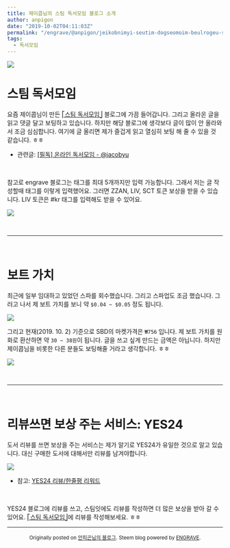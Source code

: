 ```yaml
---
title: 제이콥님의 스팀 독서모임 블로그 소개
author: anpigon
date: "2019-10-02T04:11:03Z"
permalink: "/engrave/@anpigon/jeikobnimyi-seutim-dogseomoim-beulrogeu-sogae"
tags:
  - 독서모임
---
```


![](https://steemitimages.com/300x0/https://steemitimages.com/p/qjrE4yyfw5pGJc5U7EeHPH81qWgWQsG6yFja3hKESAJbihFxC924izpxHRb46QXZJfa1MiHYguAqBGZko239adX3jAeAnaN15aD7iDBzqczqW1MMdB5YiheE?format=match&mode=fit)

# 스팀 독서모임
요즘 제이콥님이 만든 [⎡스팀 독서모임⎦](https://book.dblog.org) 블로그에 가끔 들어갑니다. 그리고 올라온 글을 읽고 댓글 달고 보팅하고 있습니다. 하지만 해당 블로그에 생각보다 글이 많이 안 올라와서 조금 심심합니다. 여기에 글 올리면 제가 즐겁게 읽고 열심히 보팅 해 줄 수 있을 것 같습니다. ㅎㅎ

* 관련글: [\[필독\] 온라인 독서모임 - @jacobyu](https://www.steemcoinpan.com/sct/@jacobyu/notice-1)

<br>

참고로 engrave 블로그는 태그를 최대 5개까지만 입력 가능합니다. 그래서 저는 글 작성할때 태그를 이렇게 입력했어요. 그러면 ZZAN, LIV, SCT 토큰 보상을 받을 수 있습니다. LIV 토큰은 #kr 태그를 입력해도 받을 수 있어요.

![](https://i.imgur.com/RMGcmFE.png)

<br>

***

<br>

# 보트 가치

최근에 일부 임대하고 있었던 스파를 회수했습니다. 그리고 스파업도 조금 했습니다. 그러고 나서 제 보트 가치를 보니 약 `$0.04 ~ $0.05` 정도 됩니다.

![](https://i.imgur.com/F2xR7gD.png)

그리고 현재(2019. 10. 2) 기준으로 SBD의 마켓가격은 `₩756` 입니다. 제 보트 가치를 원화로 환산하면 약 `30 ~ 38원`이 됩니다. 글을 쓰고 싶게 만드는 금액은 아닙니다. 하지만 제이콥님을 비롯한 다른 분들도 보팅해줄 거라고 생각합니다. ㅎㅎ

![](https://i.imgur.com/5AZkUT9.png)

<br>

***

<br>

# 리뷰쓰면 보상 주는 서비스: YES24

도서 리뷰를 쓰면 보상을 주는 서비스는 제가 알기로 YES24가 유일한 것으로 알고 있습니다. 대신 구매한 도서에 대해서만 리뷰를 남겨야합니다. 

![](https://i.imgur.com/mTTvZxQ.png)
* 참고: [YES24 리뷰/한줄평 리워드](http://www.yes24.com/notice/FirstClass/infoYESreward.aspx)

<br>

YES24 블로그에 리뷰를 쓰고, 스팀잇에도 리뷰를 작성하면 더 많은 보상을 받아 갈 수 있어요.  [⎡스팀 독서모임⎦](https://book.dblog.org)에 리뷰를 작성해보세요. ㅎㅎ

***
<center>

<sup>Originally posted on [안피곤님의 블로그](http://anpigon.dblog.org/jeikobnimyi-seutim-dogseomoim-beulrogeu-sogae). Steem blog powered by [ENGRAVE](https://engrave.website).</sup></center>